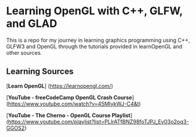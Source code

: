 # Learning OpenGL with C++, GLFW, and GLAD

This is a repo for my journey in learning graphics programming using
C++, GLFW3 and OpenGL through the tutorials provided in learnOpenGL and
other sources.

## Learning Sources
[**Learn OpenGL**] (https://learnopengl.com/)<br />

[**YouTube - freeCodeCamp OpenGL Crash Course**] (https://www.youtube.com/watch?v=45MIykWJ-C4&t)<br />

[**YouTube - The Cherno -  OpenGL Course Playlist**] (https://www.youtube.com/playlist?list=PLlrATfBNZ98foTJPJ_Ev03o2oq3-GGOS2) <br />
